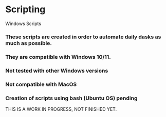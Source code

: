 # Scripting
Windows Scripts 

### These scripts are created in order to automate daily dasks as much as possible.
### They are compatible with Windows 10/11.
### Not tested with other Windows versions
### Not compatible with MacOS
### Creation of scripts using bash (Ubuntu OS) pending

THIS IS A WORK IN PROGRESS, NOT FINISHED YET.
